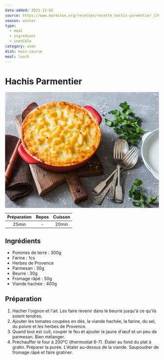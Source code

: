 ```yaml
---
date-added: 2021-12-02
source: https://www.marmiton.org/recettes/recette_hachis-parmentier_17639.aspx
season: winter
type:
  - meal
  - ingredient
  - inedible
category: oven
dish: main-course
meal: lunch
---
```


# Hachis Parmentier

![](images/Hachis%20Parmentier.jpg)

| Préparation | Repos | Cuisson |
|:-----------:|:-----:|:-------:|
|    25min    |   -   |  20min  |

## Ingrédients

- Pommes de terre : 300g
- Farine : 1cs
- Herbes de Provence
- Parmesan : 30g
- Beurre : 30g
- Fromage râpé : 50g
- Viande hachée : 400g

## Préparation

1. Hacher l'oignon et l'ail. Les faire revenir dans le beurre jusqu'à ce qu'ils soient tendres.
2. Ajouter les tomates coupées en dés, la viande hachée, la farine, du sel, du poivre et les herbes de Provence.
3. Quand tout est cuit, couper le feu et ajouter le jaune d'œuf et un peu de parmesan. Bien mélanger.
4. Préchauffer le four à 200°C (thermostat 6-7). Étaler au fond du plat à gratin. Préparer la purée. L'étaler au-dessus de la viande. Saupoudrer de fromage râpé et faire gratiner.
